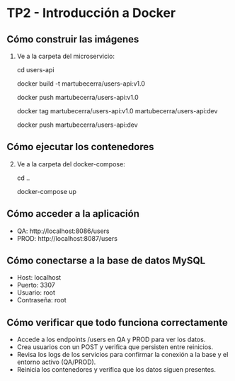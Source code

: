 # TP2 - Introducción a Docker

## Cómo construir las imágenes

1. Ve a la carpeta del microservicio:
   
   cd users-api
   
   docker build -t martubecerra/users-api:v1.0 
   
   docker push martubecerra/users-api:v1.0
   
   docker tag martubecerra/users-api:v1.0 martubecerra/users-api:dev
   
   docker push martubecerra/users-api:dev

## Cómo ejecutar los contenedores

2. Ve a la carpeta del docker-compose:
   
   cd ..
   
   docker-compose up

## Cómo acceder a la aplicación

- QA: http://localhost:8086/users
- PROD: http://localhost:8087/users

## Cómo conectarse a la base de datos MySQL

- Host: localhost
- Puerto: 3307
- Usuario: root
- Contraseña: root

## Cómo verificar que todo funciona correctamente

- Accede a los endpoints /users en QA y PROD para ver los datos.
- Crea usuarios con un POST y verifica que persisten entre reinicios.
- Revisa los logs de los servicios para confirmar la conexión a la base y el entorno activo (QA/PROD).
- Reinicia los contenedores y verifica que los datos siguen presentes.
